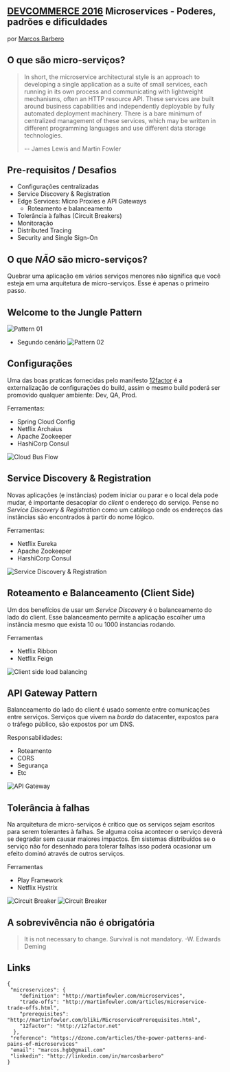 [DEVCOMMERCE 2016](http://devcommerce2016.imasters.com.br) Microservices - Poderes, padrões e dificuldades
---
por [Marcos Barbero](http://linkedin.com/in/marcosbarbero)

O que são micro-serviços?
---
>In short, the microservice architectural style is an approach to developing a single application as a suite of small services, each running in its own process and communicating with lightweight mechanisms, often an HTTP resource API. These services are built around business capabilities and independently deployable by fully automated deployment machinery. There is a bare minimum of centralized management of these services, which may be written in different programming languages and use different data storage technologies.
>
>-- James Lewis and Martin Fowler

Pre-requisitos / Desafios
---
  - Configurações centralizadas
  - Service Discovery & Registration
  - Edge Services: Micro Proxies e API Gateways
    - Roteamento e balanceamento
  - Tolerância à falhas (Circuit Breakers)
  - Monitoração
  - Distributed Tracing
  - Security and Single Sign-On

O que *NÃO* são micro-serviços?
---
Quebrar uma aplicação em vários serviços menores não significa que você esteja em uma arquitetura de micro-serviços. Esse é apenas o primeiro passo.

Welcome to the Jungle Pattern
---
![Pattern 01](https://github.com/marcosbarbero/devcommerce2016-microservices-power-patterns-pains/wiki/jungle-pattern-01.png)
  - Segundo cenário
![Pattern 02](https://github.com/marcosbarbero/devcommerce2016-microservices-power-patterns-pains/wiki/jungle-pattern-02.png)

Configurações
---
Uma das boas praticas fornecidas pelo manifesto [12factor](http://12factor.net/) é a externalização de configurações do build, assim o mesmo build poderá ser promovido qualquer ambiente: Dev, QA, Prod.  
  
Ferramentas:
  - Spring Cloud Config
  - Netflix Archaius
  - Apache Zookeeper
  - HashiCorp Consul
 
![Cloud Bus Flow](https://github.com/marcosbarbero/devcommerce2016-microservices-power-patterns-pains/wiki/cloud-bus-flow.png)  

Service Discovery & Registration
---
Novas aplicações (e instâncias) podem iniciar ou parar e o local dela pode mudar, é importante desacoplar do *client* o endereço do serviço. Pense no *Service Discovery & Registration* como um catálogo onde os endereços das instâncias são encontrados à partir do nome lógico.
  
Ferramentas:
  - Netflix Eureka
  - Apache Zookeeper
  - HarshiCorp Consul

![Service Discovery & Registration](https://github.com/marcosbarbero/devcommerce2016-microservices-power-patterns-pains/wiki/service-discovery-flow.png)

Roteamento e Balanceamento (Client Side)
---
Um dos benefícios de usar um *Service Discovery* é o balanceamento do lado do client. Esse balanceamento permite a aplicação escolher uma instância mesmo que exista 10 ou 1000 instancias rodando.
  
Ferramentas
  - Netflix Ribbon
  - Netflix Feign

![Client side load balancing](https://github.com/marcosbarbero/devcommerce2016-microservices-power-patterns-pains/wiki/client-side-load-balancing-flow.png)

API Gateway Pattern
---
Balanceamento do lado do client é usado somente entre comunicações entre serviços. Serviços que vivem na *borda* do datacenter, expostos para o tráfego público, são expostos por um DNS.

Responsabilidades:
  - Roteamento
  - CORS
  - Segurança
  - Etc

![API Gateway](https://github.com/marcosbarbero/devcommerce2016-microservices-power-patterns-pains/wiki/api-gateway-pattern-01.png)

Tolerância à falhas
---
Na arquitetura de micro-serviços é crítico que os serviços sejam escritos para serem tolerantes à falhas. Se alguma coisa acontecer o serviço deverá se degradar sem causar maiores impactos. Em sistemas distribuídos se o serviço não for desenhado para tolerar falhas isso poderá ocasionar um efeito dominó através de outros serviços.

Ferramentas
  - Play Framework
  - Netflix Hystrix

![Circuit Breaker](https://github.com/marcosbarbero/devcommerce2016-microservices-power-patterns-pains/wiki/circuit-breaker-flow-01.png)
![Circuit Breaker](https://github.com/marcosbarbero/devcommerce2016-microservices-power-patterns-pains/wiki/circuit-breaker-flow-02.png)

A sobrevivência não é obrigatória
---
>It is not necessary to change. Survival is not mandatory. -W. Edwards Deming

Links
---
```
{
 "microservices": {
    "definition": "http://martinfowler.com/microservices",
    "trade-offs": "http://martinfowler.com/articles/microservice-trade-offs.html",
    "prerequisites": "http://martinfowler.com/bliki/MicroservicePrerequisites.html",
    "12factor": "http://12factor.net"
  },
 "reference": "https://dzone.com/articles/the-power-patterns-and-pains-of-microservices"
 "email": "marcos.hgb@gmail.com"
 "linkedin": "http://linkedin.com/in/marcosbarbero"
} 
``` 
